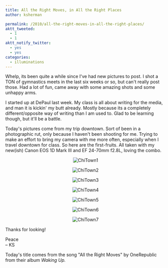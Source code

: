```yaml
---
title: All the Right Moves, in All the Right Places
author: ksherman

permalink: /2010/all-the-right-moves-in-all-the-right-places/
aktt_tweeted:
  - 1
  - 1
aktt_notify_twitter:
  - yes
  - yes
categories:
  - illuminations
---
```

Whelp, its been quite a while since I've had new pictures to post. I shot a TON of gymnastics meets in the last six weeks or so, but can't really post those. Had a lot of fun, came away with some amazing shots and some unhappy arms.

I started up at DePaul last week. My class is all about writing for the media, and man it is kickin' my butt already. Mostly because its a completely different/opposite way of writing than I am used to. Glad to be learning though, but it'll be a battle.

Today's pictures come from my trip downtown. Sort of been in a photographic rut, only because I haven't been shooting for me. Trying to make an effort to bring my camera with me more often, especially when I travel downtown for class. So here are the first-fruits. All taken with my new(ish) Canon EOS 1D Mark III and EF 24-70mm f2.8L, loving the combo.

<p style="text-align: center;">
  <img src="https://s3-us-west-2.amazonaws.com/assets.kshermphoto.com/2010PostsImages/04-APR/ChiTown-1.jpg" alt="ChiTown1" />
</p>

<p style="text-align: center;">
  <img src="https://s3-us-west-2.amazonaws.com/assets.kshermphoto.com/2010PostsImages/04-APR/ChiTown-2.jpg" alt="ChiTown2" />
</p>

<p style="text-align: center;">
  <img src="https://s3-us-west-2.amazonaws.com/assets.kshermphoto.com/2010PostsImages/04-APR/ChiTown-3.jpg" alt="ChiTown3" />
</p>

<p style="text-align: center;">
  <img src="https://s3-us-west-2.amazonaws.com/assets.kshermphoto.com/2010PostsImages/04-APR/ChiTown-4.jpg" alt="ChiTown4" />
</p>

<p style="text-align: center;">
  <img src="https://s3-us-west-2.amazonaws.com/assets.kshermphoto.com/2010PostsImages/04-APR/ChiTown-5.jpg" alt="ChiTown5" />
</p>

<p style="text-align: center;">
  <img src="https://s3-us-west-2.amazonaws.com/assets.kshermphoto.com/2010PostsImages/04-APR/ChiTown-6.jpg" alt="ChiTown6" />
</p>

<p style="text-align: center;">
  <img src="https://s3-us-west-2.amazonaws.com/assets.kshermphoto.com/2010PostsImages/04-APR/ChiTown-7.jpg" alt="ChiTown7" />
</p>

Thanks for looking!

Peace  
– KS

Today's title comes from the song "All the Right Moves" by OneRepublic from their album *Waking Up.*